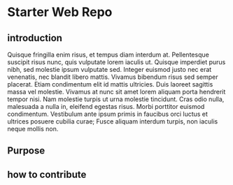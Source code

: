 # Starter Web Repo


## introduction

Quisque fringilla enim risus, et tempus diam interdum at. Pellentesque suscipit risus nunc, quis vulputate lorem iaculis ut. Quisque imperdiet purus nibh, sed molestie ipsum vulputate sed. Integer euismod justo nec erat venenatis, nec blandit libero mattis. Vivamus bibendum risus sed semper placerat. Etiam condimentum elit id mattis ultricies. Duis laoreet sagittis massa vel molestie. Vivamus at nunc sit amet lorem aliquam porta hendrerit tempor nisi. Nam molestie turpis ut urna molestie tincidunt. Cras odio nulla, malesuada a nulla in, eleifend egestas risus. Morbi porttitor euismod condimentum. Vestibulum ante ipsum primis in faucibus orci luctus et ultrices posuere cubilia curae; Fusce aliquam interdum turpis, non iaculis neque mollis non.
## Purpose



## how to contribute 